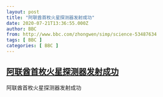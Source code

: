 ```yaml
---
layout: post
title: "阿联酋首枚火星探测器发射成功"
date: 2020-07-21T13:36:55.000Z
author: BBC
from: http://www.bbc.com/zhongwen/simp/science-53487634
tags: [ BBC ]
categories: [ BBC ]
---
```

<!--1595338615000-->
[阿联酋首枚火星探测器发射成功](http://www.bbc.com/zhongwen/simp/science-53487634)
------

<div>
阿联酋首枚火星探测器发射成功
</div>
